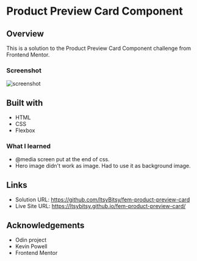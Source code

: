 # Product Preview Card Component

## Overview

This is a solution to the Product Preview Card Component challenge from Frontend Mentor.

### Screenshot

![screenshot](https://github.com/ltsyBitsy/fem-product-preview-card/blob/main/images/screenshot.jpg)

## Built with

  * HTML
  * CSS
  * Flexbox

### What I learned

* @media screen put at the end of css.
* Hero image didn't work as image. Had to use it as background image.

## Links

* Solution URL: https://github.com/ltsyBitsy/fem-product-preview-card
* Live Site URL: https://ltsybitsy.github.io/fem-product-preview-card/


## Acknowledgements

* Odin project
* Kevin Powell
* Frontend Mentor